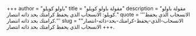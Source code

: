+++
author = "باولو كويلو"
title = "مقولة باولو كويلو"
description = "مقولة باولو كويلو: الانسحاب الذي يحفظ كرامتك بحد ذاته انتصار."
quote = '''الانسحاب الذي يحفظ كرامتك بحد ذاته انتصار.'''
slug = "الانسحاب-الذي-يحفظ-كرامتك-بحد-ذاته-انتصار"
+++
الانسحاب الذي يحفظ كرامتك بحد ذاته انتصار.
